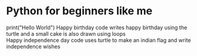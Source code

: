 # Python for beginners like me
print("Hello World")
Happy birthday code writes happy birthday using the turtle and a small cake is also drawn using loops  
Happy independence day code uses turtle to make an indian flag and write independence wishes
